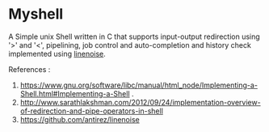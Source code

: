 # Myshell

A Simple unix Shell written in C that supports input-output redirection using '>' and '<', pipelining, job control and auto-completion and history check implemented using [linenoise](https://github.com/antirez/linenoise).

References :
1. https://www.gnu.org/software/libc/manual/html_node/Implementing-a-Shell.html#Implementing-a-Shell .
2. http://www.sarathlakshman.com/2012/09/24/implementation-overview-of-redirection-and-pipe-operators-in-shell
3. https://github.com/antirez/linenoise
